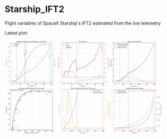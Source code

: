 # Starship_IFT2

Flight variables of SpaceX Starship's IFT2 estimated from the live telemetry

Latest plot:

![plots](https://raw.githubusercontent.com/meithan/Starship_IFT2/main/plots/IFT2_combined.png)